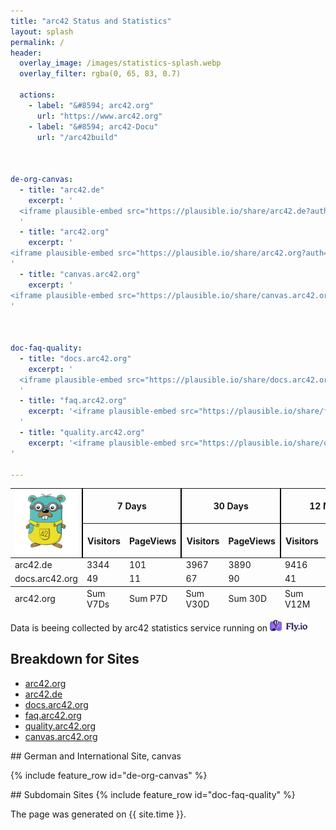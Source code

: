 ```yaml
---
title: "arc42 Status and Statistics"
layout: splash
permalink: /
header:
  overlay_image: /images/statistics-splash.webp
  overlay_filter: rgba(0, 65, 83, 0.7)

  actions:
    - label: "&#8594; arc42.org"
      url: "https://www.arc42.org"
    - label: "&#8594; arc42-Docu"
      url: "/arc42build"



de-org-canvas:
  - title: "arc42.de"
    excerpt: '
  <iframe plausible-embed src="https://plausible.io/share/arc42.de?auth=IYzUmMI8s2PYKgggJhO7q&embed=true&theme=light" height="1600" frameborder="0" loading="lazy" style="width: 1px; min-width: 100%; height: 1600px;"></iframe>
  '
  - title: "arc42.org"
    excerpt: '
<iframe plausible-embed src="https://plausible.io/share/arc42.org?auth=tNNpNN0VqPh9xbjkaEPrx&embed=true&theme=light" frameborder="0" loading="lazy" style="width: 1px; min-width: 100%; height: 1600px;"></iframe>
'
  - title: "canvas.arc42.org"
    excerpt: '
<iframe plausible-embed src="https://plausible.io/share/canvas.arc42.org?auth=sAJkIzBTeFg-a5ndJenA4&embed=true&theme=light" scrolling="no" frameborder="0" loading="lazy" style="width: 1px; min-width: 100%; height: 1600px;"></iframe>
'



doc-faq-quality:
  - title: "docs.arc42.org"
    excerpt: '
  <iframe plausible-embed src="https://plausible.io/share/docs.arc42.org?auth=D_6pSvlKkq_hTlttpTOtz&embed=true&theme=light" heigth="1600" frameborder="0" loading="lazy" style="width: 1px; min-width: 100%;height: 1600px;"></iframe>
  '
  - title: "faq.arc42.org"
    excerpt: '<iframe plausible-embed src="https://plausible.io/share/faq.arc42.org?auth=wc065ryr-3YNoYFluaqGh&embed=true&theme=light" scrolling="no" frameborder="0" loading="lazy" style="width: 1px; min-width: 100%; height: 1600px;"></iframe>
  '
  - title: "quality.arc42.org"
    excerpt: '<iframe plausible-embed src="https://plausible.io/share/quality.arc42.org?auth=cjoKlapPdw3czFugGy6jM&embed=true&theme=light" scrolling="no" frameborder="0" loading="lazy" style="width: 1px; min-width: 100%; height: 1600px;"></iframe>
'

---
```



<div hx-get="https://arc42-stats.fly.dev/statsTable"
     hx-trigger="load delay"
     hx-swap="outerHTML"
     hx-target="#statsTable">
</div>


<!-- the following div will be swapped with the HTML generated by the backend API -->

<div id="statsTable">
<table  id="sortableStatsTable" class="display">
<thead>
    <tr>
        <th rowspan="2"><img src="./images/minion-logo-100px.png"></th>
        <th colspan="2" style="border-left: 2px solid black;">7 Days</th>
        <th colspan="2" style="border-left: 2px solid black;">30 Days</th>
        <th colspan="2" style="border-left: 2px solid black;">12 Month</th>
        <th rowspan="2" style="border-left: 2px solid black;">Issues</th>
        </tr>
    <tr>
        <th style="border-left: 2px solid black;">Visitors</th>
        <th>PageViews</th>
        <th style="border-left: 2px solid black;">Visitors</th>
        <th>PageViews</th>
        <th style="border-left: 2px solid black;">Visitors</th>
        <th>PageViews</th>
    </tr>
</thead>
<tbody>
    <tr>
        <td>arc42.de</td>
        <td class="cell-style">3344</td>
        <td>101</td>
        <td class="cell-style">3967</td>
        <td>3890</td>
        <td class="cell-style">9416</td>
        <td>420</td>
        <td class="cell-style">n/a</td>
    </tr>
    <tr>
        <td>docs.arc42.org</td>
        <td class="cell-style">49</td>
        <td>11</td>
        <td class="cell-style">67</td>
        <td>90</td>
        <td class="cell-style">41</td>
        <td>20</td>
        <td class="cell-style">n/a</td>
    </tr>
</tbody>
<tfoot>
     <tr>
        <td>arc42.org</td>
        <td class="cell-style">Sum V7Ds</td>
        <td>Sum P7D</td>
        <td class="cell-style">Sum V30D</td>
        <td>Sum 30D</td>
        <td class="cell-style">Sum V12M</td>
        <td>Sum P12m</td>
        <td class="cell-style"></td>
    </tr>
</tfoot>
</table>

Data is beeing collected by arc42 statistics service running on
<a href="https://fly.io" target="_blank"><img src="/images/fly-logo-landscape.svg" width="60px"></a>

</div>

## Breakdown for Sites

* [arc42.org](#de-org-canvas)
* [arc42.de](#de-org-canvas)
* [docs.arc42.org](#doc-faq-quality)
* [faq.arc42.org](#doc-faq-quality)
* [quality.arc42.org](#doc-faq-quality)
* [canvas.arc42.org](#de-org-canvas)

<a id="de-org-canvas"/>
## German and International Site, canvas

{% include feature_row id="de-org-canvas" %}


<a id="doc-faq-quality"/>
## Subdomain Sites
{% include feature_row id="doc-faq-quality" %}



The page was generated on {{ site.time }}.

<!-- enable table sorting -->

<script>
document.body.addEventListener('htmx:load', function(event) {
        if (event.target.id === 'sortableStatsTable') {
            $('#sortableStatsTable').DataTable({
                info:false,
                searching: false,
                paging: false,
                ordering: true,
                language: {"decimal": "-", "thousands": "." },
               columnDefs: [{ orderable: false, targets: [7] }]
            });
        }
    });
</script>
